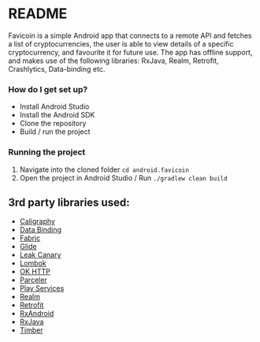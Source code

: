 # README

Favicoin is a simple Android app that connects to a remote API and fetches a list of cryptocurrencies,
the user is able to view details of a specific cryptocurrency, and favourite it for future use. The
app has offline support, and makes use of the following libraries: RxJava, Realm, Retrofit, Crashlytics, Data-binding etc.

### How do I get set up?

* Install Android Studio
* Install the Android SDK
* Clone the repository
* Build / run the project

### Running the project

1. Navigate into the cloned folder `cd android.favicoin`
2. Open the project in Android Studio / Run `./gradlew clean build`

## 3rd party libraries used:

* [Caligraphy](https://github.com/chrisjenx/Calligraphy)
* [Data Binding](https://developer.android.com/topic/libraries/data-binding/index.html)
* [Fabric](https://docs.fabric.io/android/fabric/overview.html)
* [Glide](https://github.com/bumptech/glide)
* [Leak Canary](https://github.com/square/leakcanary)
* [Lombok](https://projectlombok.org/setup/android)
* [OK HTTP](https://github.com/square/okhttp)
* [Parceler](https://github.com/johncarl81/parceler)
* [Play Services](https://developers.google.com/android/guides/overview)
* [Realm](https://github.com/realm/realm-java)
* [Retrofit](https://github.com/square/retrofit)
* [RxAndroid](https://github.com/ReactiveX/RxAndroid)
* [RxJava](https://github.com/ReactiveX/RxJava)
* [Timber](https://github.com/JakeWharton/timber)
